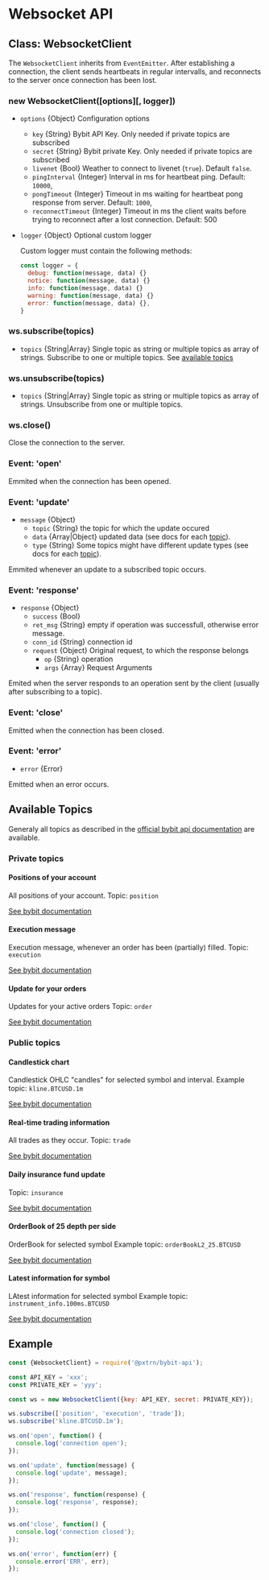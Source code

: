 # Websocket API


## Class: WebsocketClient

The `WebsocketClient` inherits from `EventEmitter`. After establishing a
connection, the client sends heartbeats in regular intervalls, and reconnects
to the server once connection has been lost.


### new WebsocketClient([options][, logger])
- `options` {Object} Configuration options
  - `key` {String} Bybit API Key. Only needed if private topics are subscribed
  - `secret` {String} Bybit private Key. Only needed if private topics are
     subscribed
  - `livenet` {Bool} Weather to connect to livenet (`true`). Default `false`.   
  - `pingInterval` {Integer} Interval in ms for heartbeat ping. Default: `10000`,
  - `pongTimeout` {Integer} Timeout in ms waiting for heartbeat pong response
     from server. Default: `1000`,
  - `reconnectTimeout` {Integer} Timeout in ms the client waits before trying
     to reconnect after a lost connection. Default: 500
- `logger` {Object} Optional custom logger

  Custom logger must contain the following methods:
  ```js
  const logger = {
    debug: function(message, data) {}
    notice: function(message, data) {}
    info: function(message, data) {}
    warning: function(message, data) {}
    error: function(message, data) {},
  }
  ```

### ws.subscribe(topics)

- `topics` {String|Array} Single topic as string or multiple topics as array of strings.
Subscribe to one or multiple topics. See [available topics](#available-topics)

### ws.unsubscribe(topics)

- `topics` {String|Array} Single topic as string or multiple topics as array of strings.
Unsubscribe from one or multiple topics.

### ws.close()

Close the connection to the server.


### Event: 'open'

Emmited when the connection has been opened.


### Event: 'update'

- `message` {Object}
  - `topic` {String} the topic for which the update occured
  - `data` {Array|Object} updated data (see docs for each [topic](#available-topics)).
  - `type` {String} Some topics might have different update types (see docs for each [topic](#available-topics)).

Emmited whenever an update to a subscribed topic occurs.


### Event: 'response'

- `response` {Object}
  - `success` {Bool}
  - `ret_msg` {String} empty if operation was successfull, otherwise error message.
  - `conn_id` {String} connection id
  - `request` {Object} Original request, to which the response belongs
    - `op` {String} operation
    - `args` {Array} Request Arguments

Emited when the server responds to an operation sent by the client (usually after subscribing to a topic).


### Event: 'close'

Emitted when the connection has been closed.


### Event: 'error'

- `error` {Error}

Emitted when an error occurs.


## Available Topics

Generaly all topics as described in the
 [official bybit api documentation](https://github.com/bybit-exchange/bybit-official-api-docs/blob/master/en/websocket.md)
 are available.

### Private topics

#### Positions of your account

All positions of your account.
Topic: `position`

[See bybit documentation](https://github.com/bybit-exchange/bybit-official-api-docs/blob/master/en/websocket.md#positions-of-your-account)

#### Execution message

Execution message, whenever an order has been (partially) filled.
Topic: `execution`

[See bybit documentation](https://github.com/bybit-exchange/bybit-official-api-docs/blob/master/en/websocket.md#execution-message)

#### Update for your orders

Updates for your active orders
Topic: `order`

[See bybit documentation](https://github.com/bybit-exchange/bybit-official-api-docs/blob/master/en/websocket.md#update-for-your-orders)


### Public topics

#### Candlestick chart

Candlestick OHLC "candles" for selected symbol and interval.
Example topic: `kline.BTCUSD.1m`

[See bybit documentation](https://github.com/bybit-exchange/bybit-official-api-docs/blob/master/en/websocket.md#kline)

#### Real-time trading information

All trades as they occur.
Topic: `trade`

[See bybit documentation](https://github.com/bybit-exchange/bybit-official-api-docs/blob/master/en/websocket.md#trade)

#### Daily insurance fund update

Topic: `insurance`

[See bybit documentation](https://github.com/bybit-exchange/bybit-official-api-docs/blob/master/en/websocket.md#daily-insurance-fund-update)

#### OrderBook of 25 depth per side

OrderBook for selected symbol
Example topic: `orderBookL2_25.BTCUSD`

[See bybit documentation](https://github.com/bybit-exchange/bybit-official-api-docs/blob/master/en/websocket.md#orderBook25_v2)

#### Latest information for symbol

LAtest information for selected symbol
Example topic: `instrument_info.100ms.BTCUSD`

[See bybit documentation](https://github.com/bybit-exchange/bybit-official-api-docs/blob/master/en/websocket.md#instrument_info)


## Example

```js
const {WebsocketClient} = require('@pxtrn/bybit-api');

const API_KEY = 'xxx';
const PRIVATE_KEY = 'yyy';

const ws = new WebsocketClient({key: API_KEY, secret: PRIVATE_KEY});

ws.subscribe(['position', 'execution', 'trade']);
ws.subscribe('kline.BTCUSD.1m');

ws.on('open', function() {
  console.log('connection open');
});

ws.on('update', function(message) {
  console.log('update', message);
});

ws.on('response', function(response) {
  console.log('response', response);
});

ws.on('close', function() {
  console.log('connection closed');
});

ws.on('error', function(err) {
  console.error('ERR', err);
});
```
